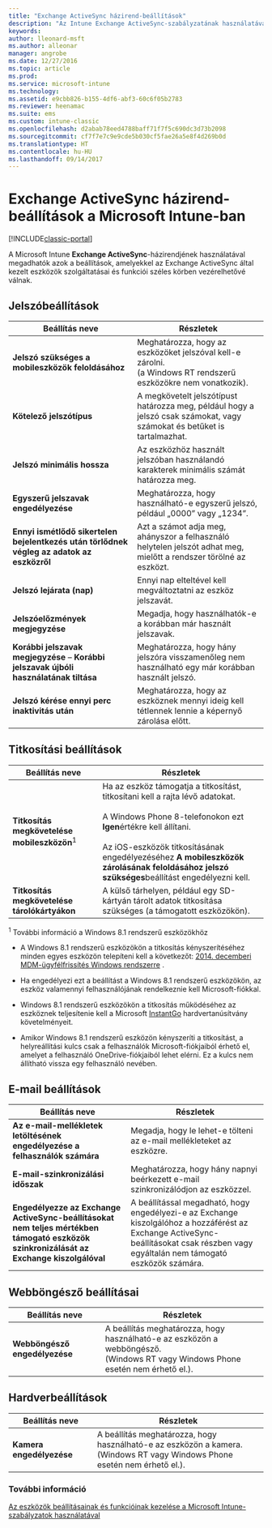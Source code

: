 ```yaml
---
title: "Exchange ActiveSync házirend-beállítások"
description: "Az Intune Exchange ActiveSync-szabályzatának használatával megadhatók azok a beállítások, amelyekkel az Exchange ActiveSync által kezelt eszközök szolgáltatásai és funkciói vezérelhetővé válnak."
keywords: 
author: lleonard-msft
ms.author: alleonar
manager: angrobe
ms.date: 12/27/2016
ms.topic: article
ms.prod: 
ms.service: microsoft-intune
ms.technology: 
ms.assetid: e9cbb826-b155-4df6-abf3-60c6f05b2783
ms.reviewer: heenamac
ms.suite: ems
ms.custom: intune-classic
ms.openlocfilehash: d2abab78eed4788baff71f7f5c690dc3d73b2098
ms.sourcegitcommit: cf7f7e7c9e9cde5b030cf5fae26a5e8f4d269b0d
ms.translationtype: HT
ms.contentlocale: hu-HU
ms.lasthandoff: 09/14/2017
---
```

# <a name="exchange-activesync-policy-settings-in-microsoft-intune"></a>Exchange ActiveSync házirend-beállítások a Microsoft Intune-ban

[!INCLUDE[classic-portal](../includes/classic-portal.md)]

A Microsoft Intune **Exchange ActiveSync**-házirendjének használatával megadhatók azok a beállítások, amelyekkel az Exchange ActiveSync által kezelt eszközök szolgáltatásai és funkciói széles körben vezérelhetővé válnak.


## <a name="password-settings"></a>Jelszóbeállítások

|Beállítás neve|Részletek
|----------------|---|
|**Jelszó szükséges a mobileszközök feloldásához**|Meghatározza, hogy az eszközöket jelszóval kell-e zárolni.<br>(a Windows RT rendszerű eszközökre nem vonatkozik).|
|**Kötelező jelszótípus**|A megkövetelt jelszótípust határozza meg, például hogy a jelszó csak számokat, vagy számokat és betűket is tartalmazhat.|
|**Jelszó minimális hossza**|Az eszközhöz használt jelszóban használandó karakterek minimális számát határozza meg.|
|**Egyszerű jelszavak engedélyezése**|Meghatározza, hogy használható-e egyszerű jelszó, például „0000” vagy „1234”.|
|**Ennyi ismétlődő sikertelen bejelentkezés után törlődnek végleg az adatok az eszközről**|Azt a számot adja meg, ahányszor a felhasználó helytelen jelszót adhat meg, mielőtt a rendszer törölné az eszközt.|
|**Jelszó lejárata (nap)**|Ennyi nap elteltével kell megváltoztatni az eszköz jelszavát.
|**Jelszóelőzmények megjegyzése**|Megadja, hogy használhatók-e a korábban már használt jelszavak.|
|**Korábbi jelszavak megjegyzése** – **Korábbi jelszavak újbóli használatának tiltása**|Meghatározza, hogy hány jelszóra visszamenőleg nem használható egy már korábban használt jelszó.|
|**Jelszó kérése ennyi perc inaktivitás után**|Meghatározza, hogy az eszköznek mennyi ideig kell tétlennek lennie a képernyő zárolása előtt.

## <a name="encryption-settings"></a>Titkosítási beállítások

|Beállítás neve|Részletek|
|----------------|---|
|**Titkosítás megkövetelése mobileszközön**<sup>1</sup>|Ha az eszköz támogatja a titkosítást, titkosítani kell a rajta lévő adatokat.<br><br>A Windows Phone 8-telefonokon ezt **Igen**értékre kell állítani.<br /><br />Az iOS-eszközök titkosításának engedélyezéséhez **A mobileszközök zárolásának feloldásához jelszó szükséges**beállítást engedélyezni kell.|
|**Titkosítás megkövetelése tárolókártyákon**|A külső tárhelyen, például egy SD-kártyán tárolt adatok titkosítása szükséges (a támogatott eszközökön).
<sup>1</sup> További információ a Windows 8.1 rendszerű eszközökhöz

-   A Windows 8.1 rendszerű eszközökön a titkosítás kényszerítéséhez minden egyes eszközön telepíteni kell a következőt: [2014. decemberi MDM-ügyfélfrissítés Windows rendszerre](https://support.microsoft.com/kb/3013816) .

-   Ha engedélyezi ezt a beállítást a Windows 8.1 rendszerű eszközökön, az eszköz valamennyi felhasználójának rendelkeznie kell Microsoft-fiókkal.

-   Windows 8.1 rendszerű eszközökön a titkosítás működéséhez az eszköznek teljesítenie kell a Microsoft [InstantGo](http://blogs.windows.com/bloggingwindows/2014/06/19/instantgo-a-better-way-to-sleep/) hardvertanúsítvány követelményeit.

-   Amikor Windows 8.1 rendszerű eszközön kényszeríti a titkosítást, a helyreállítási kulcs csak a felhasználók Microsoft-fiókjaiból érhető el, amelyet a felhasználó OneDrive-fiókjaiból lehet elérni. Ez a kulcs nem állítható vissza egy felhasználó nevében.

## <a name="email-settings"></a>E-mail beállítások

|Beállítás neve|Részletek
|----------------|---|
|**Az e-mail-mellékletek letöltésének engedélyezése a felhasználók számára**|Megadja, hogy le lehet-e tölteni az e-mail mellékleteket az eszközre.|
|**E-mail-szinkronizálási időszak**|Meghatározza, hogy hány napnyi beérkezett e-mail szinkronizálódjon az eszközzel.
|**Engedélyezze az Exchange ActiveSync-beállításokat nem teljes mértékben támogató eszközök szinkronizálását az Exchange kiszolgálóval**|A beállítással megadható, hogy engedélyezi-e az Exchange kiszolgálóhoz a hozzáférést az Exchange ActiveSync-beállításokat csak részben vagy egyáltalán nem támogató eszközök számára.

## <a name="browser-settings"></a>Webböngésző beállításai

|Beállítás neve|Részletek
|----------------|---|
|**Webböngésző engedélyezése**|A beállítás meghatározza, hogy használható-e az eszközön a webböngésző.<br>(Windows RT vagy Windows Phone esetén nem érhető el.).

## <a name="hardware-settings"></a>Hardverbeállítások

|Beállítás neve|Részletek
|----------------|---|
|**Kamera engedélyezése**|A beállítás meghatározza, hogy használható-e az eszközön a kamera.<br>(Windows RT vagy Windows Phone esetén nem érhető el.).



### <a name="see-also"></a>További információ
[Az eszközök beállításainak és funkcióinak kezelése a Microsoft Intune-szabályzatok használatával](manage-settings-and-features-on-your-devices-with-microsoft-intune-policies.md)
